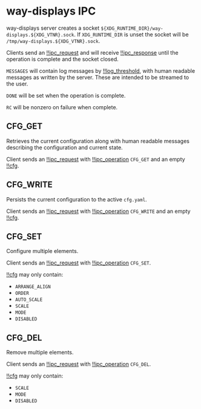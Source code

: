 # way-displays IPC

way-displays server creates a socket `${XDG_RUNTIME_DIR}/way-displays.${XDG_VTNR}.sock`. If `XDG_RUNTIME_DIR` is unset the socket will be `/tmp/way-displays.${XDG_VTNR}.sock`.

Clients send an [!!ipc_request](YAML_SCHEMAS.md#ipc_request) and will receive [!!ipc_response](YAML_SCHEMAS.md#ipc_response) until the operation is complete and the socket closed.

`MESSAGES` will contain log messages by [!!log_threshold](YAML_SCHEMAS.md#log_threshold), with human readable messages as written by the server. These are intended to be streamed to the user.

`DONE` will be set when the operation is complete.

`RC` will be nonzero on failure when complete.

## CFG_GET

Retrieves the current configuration along with human readable messages describing the configuration and current state.

Client sends an [!!ipc_request](YAML_SCHEMAS.md#ipc_request) with [!!ipc_operation](YAML_SCHEMAS.md#ipc_operation) `CFG_GET` and an empty [!!cfg](#cfg).

## CFG_WRITE

Persists the current configuration to the active `cfg.yaml`.

Client sends an [!!ipc_request](YAML_SCHEMAS.md#ipc_request) with [!!ipc_operation](YAML_SCHEMAS.md#ipc_operation) `CFG_WRITE` and an empty [!!cfg](#cfg).

## CFG_SET

Configure multiple elements.

Client sends an [!!ipc_request](YAML_SCHEMAS.md#ipc_request) with [!!ipc_operation](YAML_SCHEMAS.md#ipc_operation) `CFG_SET`.

[!!cfg](#cfg) may only contain:
- `ARRANGE_ALIGN`
- `ORDER`
- `AUTO_SCALE`
- `SCALE`
- `MODE`
- `DISABLED`

## CFG_DEL

Remove multiple elements.

Client sends an [!!ipc_request](YAML_SCHEMAS.md#ipc_request) with [!!ipc_operation](YAML_SCHEMAS.md#ipc_operation) `CFG_DEL`.

[!!cfg](#cfg) may only contain:
- `SCALE`
- `MODE`
- `DISABLED`

